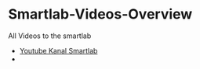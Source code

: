 Smartlab-Videos-Overview
=====================

All Videos to the smartlab
* [Youtube Kanal Smartlab](https://www.youtube.com/smartlab)
*
